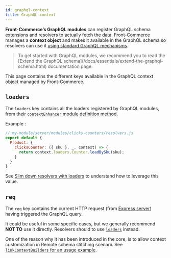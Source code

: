 ```yaml
---
id: graphql-context
title: GraphQL context
---
```


**Front-Commerce’s GraphQL modules** can register GraphQL schema extensions and resolvers to actually fetch the data.
Front-Commerce manages a **context object** and makes it available in the GraphQL schema so resolvers can use it [using standard GraphQL mechanisms](https://graphql.org/learn/execution/#root-fields-resolvers).

<blockquote class="info">
  To get started with GraphQL modules, we recommend you to read the [Extend the
  GraphQL schema](/docs/essentials/extend-the-graphql-schema.html) documentation
  page.
</blockquote>

This page contains the different keys available in the GraphQL context object managed by Front-Commerce.

## `loaders`

The `loaders` key contains all the loaders registered by GraphQL modules, from their [`contextEnhancer` module definition method](/docs/reference/graphql-module-definition.html#contextEnhancer-optional).

Example :

```js
// my-module/server/modules/clicks-counters/resolvers.js
export default {
  Product: {
    clicksCounter: ({ sku }, _, context) => {
      return context.loaders.Counter.loadBySku(sku);
    }
  }
}
```

See [Slim down resolvers with loaders](/docs/advanced/graphql/slim-down-resolvers-with-loaders.html) to understand how to leverage this value.


## `req`

The `req` key contains the current HTTP request (from [Express server](https://expressjs.com/en/api.html#req)) having triggered the GraphQL query.

It could be useful in some specific cases, but we generally recommend **NOT TO** use it directly. Resolvers should to use [`loaders`](#loaders) instead.

One of the reason why it has been introduced in the core, is to allow context customization in Remote schema stitching scenarii.
See [`linkContextBuilders` for an usage example](/docs/reference/graphql-module-definition.html#linkContextBuilders-optional).